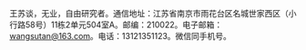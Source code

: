  王苏谈，无业，自由研究者。通信地址：江苏省南京市雨花台区名城世家西区（小行路58号）11栋2单元504室A。邮编：210022。电子邮箱：wangsutan@163.com。电话：13121351123。微信同手机号。
